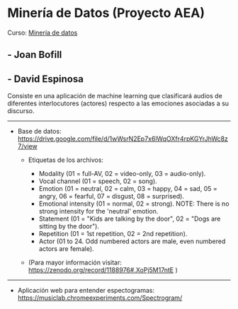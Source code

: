 # Minería de Datos (Proyecto AEA)
Curso: [Minería de datos](https://github.com/AprendizajeProfundo/Ciencia-de-Datos)

## - Joan Bofill
## - David Espinosa

Consiste en una aplicación de machine learning que clasificará audios de diferentes interlocutores (actores) respecto a las emociones asociadas a su discurso.

---

- Base de datos: https://drive.google.com/file/d/1wWsrN2Ep7x6lWqOXfr4rpKGYrJhWc8z7/view
    - Etiquetas de los archivos:
      - Modality (01 = full-AV, 02 = video-only, 03 = audio-only).
      - Vocal channel (01 = speech, 02 = song).
      - Emotion (01 = neutral, 02 = calm, 03 = happy, 04 = sad, 05 = angry, 06 = fearful, 07 = disgust, 08 = surprised).
      - Emotional intensity (01 = normal, 02 = strong). NOTE: There is no strong intensity for the 'neutral' emotion.
      - Statement (01 = "Kids are talking by the door", 02 = "Dogs are sitting by the door").
      - Repetition (01 = 1st repetition, 02 = 2nd repetition).
      - Actor (01 to 24. Odd numbered actors are male, even numbered actors are female).
      
    - (Para mayor información visitar: https://zenodo.org/record/1188976#.XoPj5M17ntE )
    
---

- Aplicación web para entender espectogramas: https://musiclab.chromeexperiments.com/Spectrogram/
